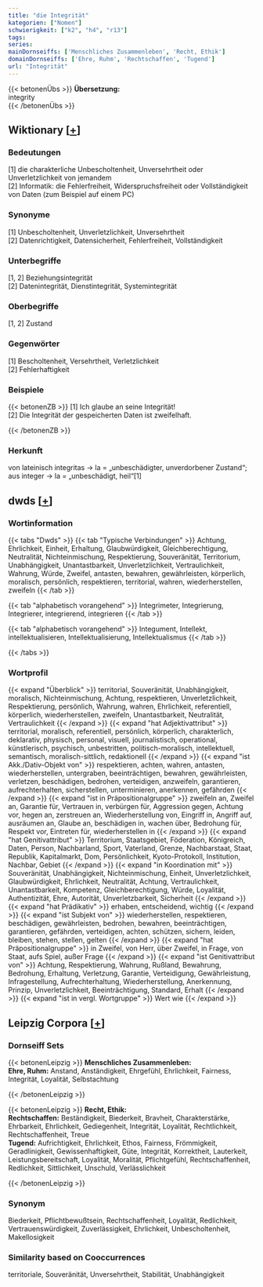 ```yaml
---
title: "die Integrität"
kategorien: ["Nomen"]
schwierigkeit: ["k2", "h4", "r13"]
tags:
series:
mainDornseiffs: ['Menschliches Zusammenleben', 'Recht, Ethik']
domainDornseiffs: ['Ehre, Ruhm', 'Rechtschaffen', 'Tugend']
url: "Integrität"
---
```


{{< betonenÜbs >}}
**Übersetzung:**  
integrity  
{{< /betonenÜbs >}}

## Wiktionary [[+](https://de.wiktionary.org/wiki/Integrität)]

### Bedeutungen
[1] die charakterliche Unbescholtenheit, Unversehrtheit oder Unverletzlichkeit von jemandem  
[2] Informatik: die Fehlerfreiheit, Widerspruchsfreiheit oder Vollständigkeit von Daten (zum Beispiel auf einem PC)  

### Synonyme
[1] Unbescholtenheit, Unverletzlichkeit, Unversehrtheit  
[2] Datenrichtigkeit, Datensicherheit, Fehlerfreiheit, Vollständigkeit  

### Unterbegriffe
[1, 2] Beziehungsintegrität  
[2] Datenintegrität, Dienstintegrität, Systemintegrität  

### Oberbegriffe
[1, 2] Zustand  

### Gegenwörter
[1] Bescholtenheit, Versehrtheit, Verletzlichkeit  
[2] Fehlerhaftigkeit  

### Beispiele
{{< betonenZB >}}
[1] Ich glaube an seine Integrität!  
[2] Die Integrität der gespeicherten Daten ist zweifelhaft.  

{{< /betonenZB >}}
### Herkunft
von lateinisch integritas → la = „unbeschädigter, unverdorbener Zustand“; aus integer → la = „unbeschädigt, heil“[1]  



## dwds [[+](https://www.dwds.de/wb/Integrität)]

### Wortinformation
{{< tabs "Dwds" >}}
{{< tab "Typische Verbindungen" >}}
Achtung, Ehrlichkeit, Einheit, Erhaltung, Glaubwürdigkeit, Gleichberechtigung, Neutralität, Nichteinmischung, Respektierung, Souveränität, Territorium, Unabhängigkeit, Unantastbarkeit, Unverletzlichkeit, Vertraulichkeit, Wahrung, Würde, Zweifel, antasten, bewahren, gewährleisten, körperlich, moralisch, persönlich, respektieren, territorial, wahren, wiederherstellen, zweifeln
{{< /tab >}}

{{< tab "alphabetisch vorangehend" >}}
Integrimeter, Integrierung, Integrierer, integrierend, integrieren
{{< /tab >}}

{{< tab "alphabetisch vorangehend" >}}
Integument, Intellekt, intellektualisieren, Intellektualisierung, Intellektualismus
{{< /tab >}}

{{< /tabs >}}

### Wortprofil
{{< expand "Überblick" >}} territorial, Souveränität, Unabhängigkeit, moralisch, Nichteinmischung, Achtung, respektieren, Unverletzlichkeit, Respektierung, persönlich, Wahrung, wahren, Ehrlichkeit, referentiell, körperlich, wiederherstellen, zweifeln, Unantastbarkeit, Neutralität, Vertraulichkeit {{< /expand >}}
{{< expand "hat Adjektivattribut" >}} territorial, moralisch, referentiell, persönlich, körperlich, charakterlich, deklarativ, physisch, personal, visuell, journalistisch, operational, künstlerisch, psychisch, unbestritten, politisch-moralisch, intellektuell, semantisch, moralisch-sittlich, redaktionell {{< /expand >}}
{{< expand "ist Akk./Dativ-Objekt von" >}} respektieren, achten, wahren, antasten, wiederherstellen, untergraben, beeinträchtigen, bewahren, gewährleisten, verletzen, beschädigen, bedrohen, verteidigen, anzweifeln, garantieren, aufrechterhalten, sicherstellen, unterminieren, anerkennen, gefährden {{< /expand >}}
{{< expand "ist in Präpositionalgruppe" >}} zweifeln an, Zweifel an, Garantie für, Vertrauen in, verbürgen für, Aggression gegen, Achtung vor, hegen an, zerstreuen an, Wiederherstellung von, Eingriff in, Angriff auf, ausräumen an, Glaube an, beschädigen in, wachen über, Bedrohung für, Respekt vor, Eintreten für, wiederherstellen in {{< /expand >}}
{{< expand "hat Genitivattribut" >}} Territorium, Staatsgebiet, Föderation, Königreich, Daten, Person, Nachbarland, Sport, Vaterland, Grenze, Nachbarstaat, Staat, Republik, Kapitalmarkt, Dom, Persönlichkeit, Kyoto-Protokoll, Institution, Nachbar, Gebiet {{< /expand >}}
{{< expand "in Koordination mit" >}} Souveränität, Unabhängigkeit, Nichteinmischung, Einheit, Unverletzlichkeit, Glaubwürdigkeit, Ehrlichkeit, Neutralität, Achtung, Vertraulichkeit, Unantastbarkeit, Kompetenz, Gleichberechtigung, Würde, Loyalität, Authentizität, Ehre, Autorität, Unverletzbarkeit, Sicherheit {{< /expand >}}
{{< expand "hat Prädikativ" >}} erhaben, entscheidend, wichtig {{< /expand >}}
{{< expand "ist Subjekt von" >}} wiederherstellen, respektieren, beschädigen, gewährleisten, bedrohen, bewahren, beeinträchtigen, garantieren, gefährden, verteidigen, achten, schützen, sichern, leiden, bleiben, stehen, stellen, gelten {{< /expand >}}
{{< expand "hat Präpositionalgruppe" >}} in Zweifel, von Herr, über Zweifel, in Frage, von Staat, aufs Spiel, außer Frage {{< /expand >}}
{{< expand "ist Genitivattribut von" >}} Achtung, Respektierung, Wahrung, Rußland, Bewahrung, Bedrohung, Erhaltung, Verletzung, Garantie, Verteidigung, Gewährleistung, Infragestellung, Aufrechterhaltung, Wiederherstellung, Anerkennung, Prinzip, Unverletzlichkeit, Beeinträchtigung, Standard, Erhalt {{< /expand >}}
{{< expand "ist in vergl. Wortgruppe" >}} Wert wie {{< /expand >}}

## Leipzig Corpora [[+](https://corpora.uni-leipzig.de/en/res?word=Integrität&corpusId=deu_newscrawl-public_2018)]

### Dornseiff Sets
{{< betonenLeipzig >}}
**Menschliches Zusammenleben:**  
**Ehre, Ruhm:** Anstand, Anständigkeit, Ehrgefühl, Ehrlichkeit, Fairness, Integrität, Loyalität, Selbstachtung  

{{< /betonenLeipzig >}}


{{< betonenLeipzig >}}
**Recht, Ethik:**  
**Rechtschaffen:** Beständigkeit, Biederkeit, Bravheit, Charakterstärke, Ehrbarkeit, Ehrlichkeit, Gediegenheit, Integrität, Loyalität, Rechtlichkeit, Rechtschaffenheit, Treue  
**Tugend:** Aufrichtigkeit, Ehrlichkeit, Ethos, Fairness, Frömmigkeit, Geradlinigkeit, Gewissenhaftigkeit, Güte, Integrität, Korrektheit, Lauterkeit, Leistungsbereitschaft, Loyalität, Moralität, Pflichtgefühl, Rechtschaffenheit, Redlichkeit, Sittlichkeit, Unschuld, Verlässlichkeit  

{{< /betonenLeipzig >}}

### Synonym
Biederkeit, Pflichtbewußtsein, Rechtschaffenheit, Loyalität, Redlichkeit, Vertrauenswürdigkeit, Zuverlässigkeit, Ehrlichkeit, Unbescholtenheit, Makellosigkeit


### Similarity based on Cooccurrences
territoriale, Souveränität, Unversehrtheit, Stabilität, Unabhängigkeit

